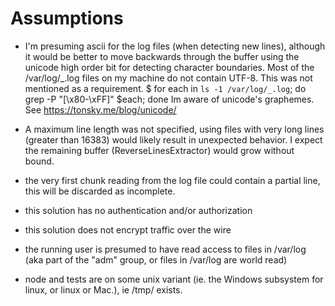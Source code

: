 # Assumptions

- I'm presuming ascii for the log files (when detecting new lines), although it would be better to move backwards through the buffer using the unicode
  high order bit for detecting character boundaries. Most of the /var/log/_.log files on my machine do not contain UTF-8. This was not mentioned as a requirement.
  $ for each in `ls -1 /var/log/_.log`; do grep -P "[\x80-\xFF]" $each; done
  Im aware of unicode's graphemes. See https://tonsky.me/blog/unicode/

- A maximum line length was not specified, using files with very long lines (greater than 16383) would likely result in unexpected behavior.
  I expect the remaining buffer (ReverseLinesExtractor) would grow without bound.

- the very first chunk reading from the log file could contain a partial line, this will be discarded as incomplete.

- this solution has no authentication and/or authorization

- this solution does not encrypt traffic over the wire

- the running user is presumed to have read access to files in /var/log (aka part of the "adm" group, or files in /var/log are world read)

- node and tests are on some unix variant (ie. the Windows subsystem for linux, or linux or Mac.), ie /tmp/ exists.
